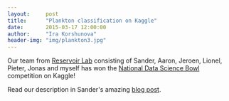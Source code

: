 ```yaml
---
layout:     post
title:      "Plankton classification on Kaggle"
date:       2015-03-17 12:00:00
author:     "Ira Korshunova"
header-img: "img/plankton3.jpg"
---
```

Our team from [Reservoir Lab](http://reslab.elis.ugent.be/) consisting of Sander, Aaron, Jeroen, Lionel, Pieter, Jonas and
myself has won the [National Data Science Bowl](https://www.kaggle.com/c/datasciencebowl) competition on Kaggle!

<!--more-->
Read our description in Sander's amazing [blog post](http://benanne.github.io/2015/03/17/plankton.html). 


